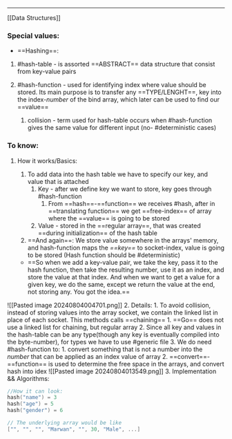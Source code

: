 ***
[[Data Structures]]
### Special values:
- ==Hashing==:
1. #hash-table - is assorted ==ABSTRACT== data structure that consist from key-value pairs    

2. #hash-function - used for identifying index where value should be stored. Its main purpose is to transfer any ==TYPE/LENGHT==, key into the index-*number* of the bind array, which later can be used to find our ==value==
	
	1. collision - term used for hash-table occurs when #hash-function gives the same value for different input (no- #deterministic cases)

### To know:
1. How it works/Basics:
	1. To add data into the hash table we have to specify our key, and value that is attached 
		1. Key - after we define key we want to store, key goes through #hash-function
			1. From ==hash==-==function== we receives #hash,  after in ==translating function== we get ==free-index== of array where the ==value== is going to be stored
		2. Value - stored in the ==regular array==, that was created ==during initialization== of the hash table
	2. ==And again==: We store value somewhere in the arrays' memory, and hash-function maps the *==key==* to socket-index, value is going to be stored (Hash function should be #deterministic) 

	- ==So when we add a key-value pair, we take the key, pass it to the hash function, then take the resulting number, use it as an index, and store the value at that index. And when we want to get a value for a given key, we do the same, except we return the value at the end, not storing any. You got the idea.==

![[Pasted image 20240804004701.png]]
2. Details:
	1. To avoid collision, instead of storing values into the array socket, we contain the linked list in place of each socket. This methods calls ==chaining==
		1. ==Go== does not use a linked list for chaining, but regular array 
	2. Since all key and values in the hash-table can be any type(though any key is eventually compiled into the byte-number), for types we have to use #generic file
	3. We do need #hash-function to:
		1. convert something that is not a number into the *number* that can be applied as an index value of array 
		2. ==convert==-==function== is used to determine the free space in the arrays, and convert hash into idex
![[Pasted image 20240804013549.png]]
3. Implementation && Algorithms:

```go
//How it can look:
hash("name") = 3
hash("age") = 5
hash("gender") = 6

// The underlying array would be like
["", "", "", "Marwan", "", 30, "Male", ...]
```